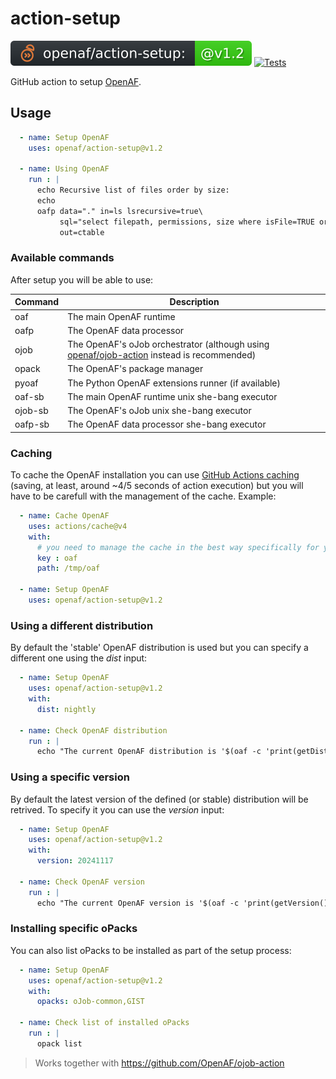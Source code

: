 # action-setup

![version](.github/ojobs/version.svg) [![Tests](https://github.com/OpenAF/action-setup/actions/workflows/tests.yml/badge.svg)](https://github.com/OpenAF/action-setup/actions/workflows/tests.yml)

GitHub action to setup [OpenAF](https://docs.openaf.io).

## Usage

```yaml
  - name: Setup OpenAF
    uses: openaf/action-setup@v1.2

  - name: Using OpenAF
    run : |
      echo Recursive list of files order by size:
      echo
      oafp data="." in=ls lsrecursive=true\
           sql="select filepath, permissions, size where isFile=TRUE order by size desc"\
           out=ctable
```

### Available commands

After setup you will be able to use:

| Command | Description |
|---------|-------------|
| oaf     | The main OpenAF runtime |
| oafp    | The OpenAF data processor |
| ojob    | The OpenAF's oJob orchestrator (although using [openaf/ojob-action](https://github.com/OpenAF/ojob-action) instead is recommended) |
| opack   | The OpenAF's package manager |
| pyoaf   | The Python OpenAF extensions runner (if available) |
| oaf-sb  | The main OpenAF runtime unix she-bang executor |
| ojob-sb | The OpenAF's oJob unix she-bang executor |
| oafp-sb | The OpenAF data processor she-bang executor |

### Caching

To cache the OpenAF installation you can use [GitHub Actions caching](https://docs.github.com/en/actions/using-workflows/caching-dependencies-to-speed-up-workflows) (saving, at least, around ~4/5 seconds of action execution) but you will have to be carefull with the management of the cache. Example:

```yaml
  - name: Cache OpenAF
    uses: actions/cache@v4
    with:
      # you need to manage the cache in the best way specifically for your case
      key : oaf
      path: /tmp/oaf

  - name: Setup OpenAF
    uses: openaf/action-setup@v1.2
```

### Using a different distribution

By default the 'stable' OpenAF distribution is used but you can specify a different one using the _dist_ input:

```yaml
  - name: Setup OpenAF
    uses: openaf/action-setup@v1.2
    with:
      dist: nightly

  - name: Check OpenAF distribution
    run : |
      echo "The current OpenAF distribution is '$(oaf -c 'print(getDistribution())')'"
```

### Using a specific version

By default the latest version of the defined (or stable) distribution will be retrived. To specify it you can use the _version_ input:

```yaml
  - name: Setup OpenAF
    uses: openaf/action-setup@v1.2
    with:
      version: 20241117

  - name: Check OpenAF version
    run : |
      echo "The current OpenAF version is '$(oaf -c 'print(getVersion())')'"
```

### Installing specific oPacks

You can also list oPacks to be installed as part of the setup process:

```yaml
  - name: Setup OpenAF
    uses: openaf/action-setup@v1.2
    with:
      opacks: oJob-common,GIST

  - name: Check list of installed oPacks
    run : |
      opack list
```

> Works together with https://github.com/OpenAF/ojob-action
